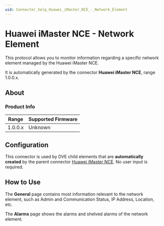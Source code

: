 ```yaml
---
uid: Connector_help_Huawei_iMaster_NCE_-_Network_Element
---
```


# Huawei iMaster NCE - Network Element

This protocol allows you to monitor information regarding a specific network element managed by the Huawei iMaster NCE.

It is automatically generated by the connector **Huawei iMaster NCE**, range 1.0.0.x.

## About

### Product Info

| Range     | Supported Firmware     |
|-----------|------------------------|
| 1.0.0.x   | Unknown                |

## Configuration

This connector is used by DVE child elements that are **automatically created** by the parent connector [Huawei iMaster NCE](xref:Connector_help_Huawei_iMaster_NCE). No user input is required.

## How to Use

The **General** page contains most information relevant to the network element, such as Admin and Communication Status, IP Address, Location, etc.

The **Alarms** page shows the alarms and shelved alarms of the network element.
